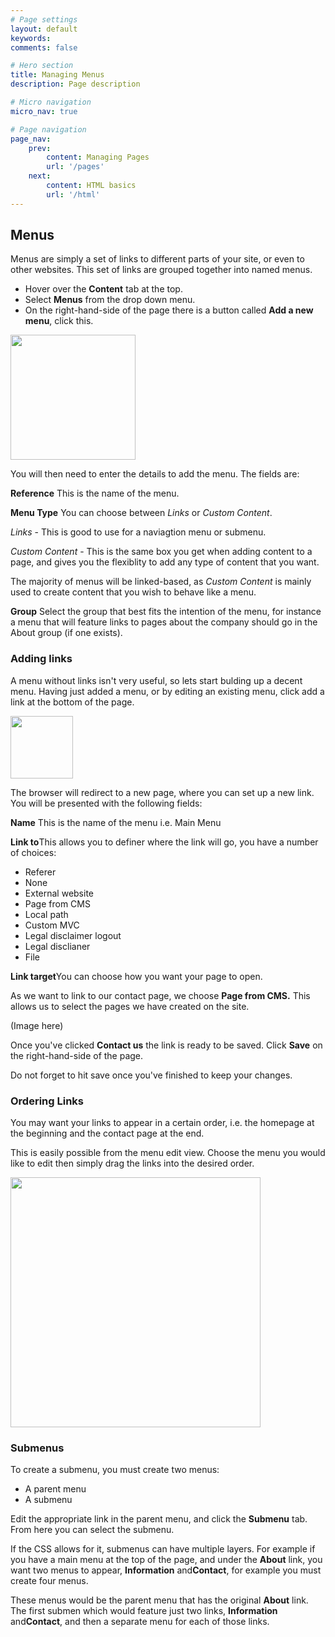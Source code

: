 ```yaml
---
# Page settings
layout: default
keywords:
comments: false

# Hero section
title: Managing Menus
description: Page description

# Micro navigation
micro_nav: true

# Page navigation
page_nav:
    prev:
        content: Managing Pages
        url: '/pages'
    next:
        content: HTML basics
        url: '/html'
---
```


<h2 id="menu-section">Menus</h2>
<p>Menus are simply a set of links to different parts of your site, or even to other websites. This set of links are grouped together into named menus.</p>
<ul>
    <li>Hover over the <strong>Content</strong> tab at the top.</li>
    <li>Select <strong>Menus</strong> from the drop down menu.</li>
    <li>On the right-hand-side of the page there is a button called <strong>Add a new menu</strong>, click this.</li>
</ul>
<p><img src="../images/new-menu.png" style="width:200px;"></p>
<p>You will then need to enter the details to add the menu. The fields are:</p>
<div class="callout callout--info">
    <p><strong>Reference</strong> This is the name of the menu.</p>
    <p><strong>Menu Type</strong> You can choose between <i>Links</i> or <i>Custom Content</i>.</p>
    <p><i>Links</i> - This is good to use for a naviagtion menu or submenu.</p>
    <p><i>Custom Content</i> - This is the same box you get when adding content to a page, and gives you the flexiblity to add any type of content that you want.</p>
    <p>The majority of menus will be linked-based, as <i>Custom Content</i> is mainly used to create content that you wish to behave like a menu.</p>
    <p><strong>Group</strong> Select the group that best fits the intention of the menu, for instance a menu that will feature links to pages about the company should go in the About group (if one exists).</p>
</div>
<h3 id="menu-subsection">Adding links</h3>
<p>A menu without links isn't very useful, so lets start bulding up a decent menu. Having just added a menu, or by editing an existing menu, click add a link at the bottom of the page.</p>
<p><img src="../images/add-link.png" style="width:100px;"></p>
<p>The browser will redirect to a new page, where you can set up a new link. You will be presented with the following fields:</p>
<div class="callout callout--info">
    <p><strong>Name</strong> This is the name of the menu i.e. Main Menu</p>
    <p><strong>Link to</strong>This allows you to definer where the link will go, you have a number of choices:</p>
    <ul>
        <li>Referer</li>
        <li>None</li>
        <li>External website</li>
        <li>Page from CMS</li>
        <li>Local path</li>
        <li>Custom MVC</li>
        <li>Legal disclaimer logout</li>
        <li>Legal disclianer</li>
        <li>File</li>
    </ul>
    <p><strong>Link target</strong>You can choose how you want your page to open.</p>
</div>
<p>As we want to link to our contact page, we choose <strong>Page from CMS.</strong> This allows us to select the pages we have created on the site.</p>
<p>(Image here)</p>
<p>Once you've clicked <strong>Contact us</strong> the link is ready to be saved. Click <strong>Save</strong> on the right-hand-side of the page.</p>
<div class="callout callout--danger">
    <p>Do not forget to hit save once you've finished to keep your changes.</p>
</div>
<h3 id="menu-subsection1">Ordering Links</h3>
<p>You may want your links to appear in a certain order, i.e. the homepage at the beginning and the contact page at the end.</p>
<p>This is easily possible from the menu edit view. Choose the menu you would like to edit then simply drag the links into the desired order.</p>
<p><img src="../images/reorder-link.png" width="400px" alt=""></p>
<h3 id="menu-subsection2">Submenus</h3>
<p>To create a submenu, you must create two menus:</p>
<ul>
    <li>A parent menu</li>
    <li>A submenu</li>
</ul>
<p>Edit the appropriate link in the parent menu, and click the <strong>Submenu</strong> tab. From here you can select the submenu.</p>
<p>If the CSS allows for it, submenus can have multiple layers. For example if you have a main menu at the top of the page, and under the <strong>About</strong> link, you want two menus to appear, <strong>Information</strong> and<strong>Contact</strong>, for example you must create four menus.</p>
<p>These menus would be the parent menu that has the original <strong>About</strong> link. The first submen which would feature just two links, <strong>Information</strong> and<strong>Contact</strong>, and then a separate menu for each of those links.</p>


